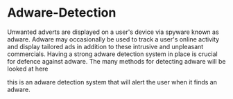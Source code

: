 # Adware-Detection

Unwanted adverts are displayed on a user's device via spyware known as adware. Adware may occasionally be used to track a user's online activity and display tailored ads in addition to these intrusive and unpleasant commercials. Having a strong adware detection system in place is crucial for defence against adware. The many methods for detecting adware will be looked at here 

this is an adware detection system that will alert the user when it finds an adware.
